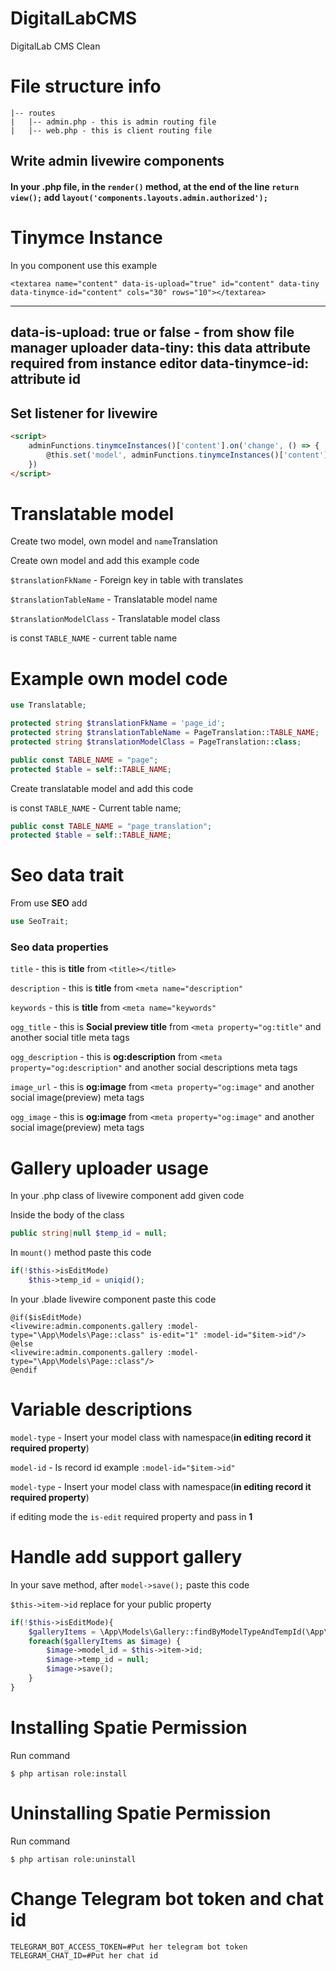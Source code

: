 # DigitalLabCMS
 DigitalLab CMS Clean

# File structure info

```text
|-- routes
|   |-- admin.php - this is admin routing file
|   |-- web.php - this is client routing file
```

## Write admin livewire components
#### In your .php file, in the `render()` method, at the end of the line `return view();` add `layout('components.layouts.admin.authorized');`

# Tinymce Instance
In you component use this example
```blade
<textarea name="content" data-is-upload="true" id="content" data-tiny data-tinymce-id="content" cols="30" rows="10"></textarea>
```

---
data-is-upload: true or false - from show file manager uploader
data-tiny: this data attribute required from instance editor
data-tinymce-id: attribute id
---

## Set listener for livewire
```html
<script>
    adminFunctions.tinymceInstances()['content'].on('change', () => {
		@this.set('model', adminFunctions.tinymceInstances()['content'].getContent())
    })
</script>
```


# Translatable model
Create two model, own model and `name`Translation

Create own model and add this example code

`$translationFkName` - Foreign key in table with translates

`$translationTableName` - Translatable model name

`$translationModelClass` - Translatable model class

is const `TABLE_NAME` - current table name 

# Example own model code 
```php
use Translatable;

protected string $translationFkName = 'page_id';
protected string $translationTableName = PageTranslation::TABLE_NAME;
protected string $translationModelClass = PageTranslation::class;

public const TABLE_NAME = "page";
protected $table = self::TABLE_NAME;
```

Create translatable model and add this code

is const `TABLE_NAME` - Current table name;
```php
public const TABLE_NAME = "page_translation";
protected $table = self::TABLE_NAME;
```

# Seo data trait
From use **SEO** add
```php
use SeoTrait;
```

### Seo data properties

`title` - this is **title** from `<title></title>`

`description` - this is **title** from `<meta name="description"`

`keywords` - this is **title** from `<meta name="keywords"`

`ogg_title` - this is **Social preview title** from `<meta property="og:title"` and another social title meta tags

`ogg_description` - this is **og:description** from `<meta property="og:description"` and another social descriptions meta tags

`image_url` - this is **og:image** from `<meta property="og:image"` and another social image(preview) meta tags

`ogg_image` - this is **og:image** from `<meta property="og:image"` and another social image(preview) meta tags


# Gallery uploader usage

In your .php class of livewire component add given code

Inside the body of the class
```php
public string|null $temp_id = null;
```

In `mount()` method paste this code
```php
if(!$this->isEditMode)
    $this->temp_id = uniqid();
```

In your .blade livewire component paste this code
```blade
@if($isEditMode)
<livewire:admin.components.gallery :model-type="\App\Models\Page::class" is-edit="1" :model-id="$item->id"/>
@else
<livewire:admin.components.gallery :model-type="\App\Models\Page::class"/>
@endif
```

# Variable descriptions
`model-type` - Insert your model class with namespace(**in editing record it required property**)

`model-id` - Is record id example `:model-id="$item->id"`

`model-type` - Insert your model class with namespace(**in editing record it required property**)

if editing mode the `is-edit` required property and pass in **1**

# Handle add support gallery
In your save method, after `model->save();` paste this code

`$this->item->id` replace for your public property
```php
if(!$this->isEditMode){
    $galleryItems = \App\Models\Gallery::findByModelTypeAndTempId(\App\Models\Page::class, $this->temp_id);
    foreach($galleryItems as $image) {
        $image->model_id = $this->item->id;
        $image->temp_id = null;
        $image->save();
    }
}
```

# Installing Spatie Permission
Run command

```shell
$ php artisan role:install
```
# Uninstalling Spatie Permission
Run command

```shell
$ php artisan role:uninstall
```

# Change Telegram bot token and chat id
```dotenv
TELEGRAM_BOT_ACCESS_TOKEN=#Put her telegram bot token
TELEGRAM_CHAT_ID=#Put her chat id
```
